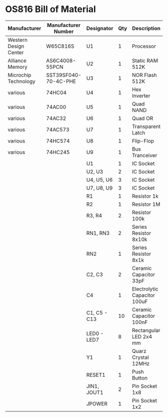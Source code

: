 # OS816 Bill of Material


| Manufacturer          | Manufacturer Number  | Designator  |  Qty  |  Description                 | Case       |  
| --------------------- | -------------------- | ----------- |------ | ---------------------------- | ---------- |
| Western Design Center | W65C816S             | U1          |     1 | Processor                    | DIP-40     |
| Alliance Memory       | AS6C4008-55PCN       | U2          |     1 | Static RAM 512K              | DIP-32     |
| Microchip Technology  | SST39SF040-70-4C-PHE | U3          |     1 | NOR Flash 512K               | DIP-32     |
| various               | 74HC04               | U4          |     1 | Hex Inverter                 | DIP-14     |
| various               | 74AC00               | U5          |     1 | Quad NAND                    | DIP-14     |
| various               | 74AC32               | U6          |     1 | Quad OR                      | DIP-14     |
| various               | 74AC573              | U7          |     1 | Transparent Latch            | DIP-20     |
| various               | 74HC574              | U8          |     1 | Flip-Flop                    | DIP-20     |
| various               | 74HC245              | U9          |     1 | Bus Tranceiver               | DIP-20     |
|                       |                      | U1          |     1 | IC Socket                    | DIP-40     |
|                       |                      | U2, U3      |     2 | IC Socket                    | DIP-32     |
|                       |                      | U4, U5, U6  |     3 | IC Socket                    | DIP-14     |
|                       |                      | U7, U8, U9  |     3 | IC Socket                    | DIP-20     |
|                       |                      | R1          |     1 | Resistor 1k                  | 6mm        |
|                       |                      | R2          |     1 | Resistor 1M                  | 6mm        |
|                       |                      | R3, R4      |     2 | Resistor 100k                | 6mm        |
|                       |                      | RN1, RN3    |     2 | Series Resistor 8x10k        | SIP-9      |
|                       |                      | RN2         |     1 | Series Resistor 8x1k         | SIP-9      |
|                       |                      | C2, C3      |     2 | Ceramic Capacitor 33pF       | disc 6mm   |
|                       |                      | C4          |     1 | Electrolytic Capacitor 100uF | radial 5mm |
|                       |                      | C1, C5 - C13|    10 | Ceramic Capacitor 100nF      | disc 3mm   |
|                       |                      | LED0 - LED7 |     8 | Rectangular LED 2x4 mm       | 2x4x5 mm   |
|                       |                      | Y1          |     1 | Quarz Crystal 12MHz          | 7mm        |
|                       |                      | RESET1      |     1 | Push Button                  | 6x6mm      |
|                       |                      | JIN1, JOUT1 |     2 | Pin Socket 1x8               | rm 2.54mm  |
|                       |                      | JPOWER      |     1 | Pin Socket 1x2               | rm 2.54mm  |





